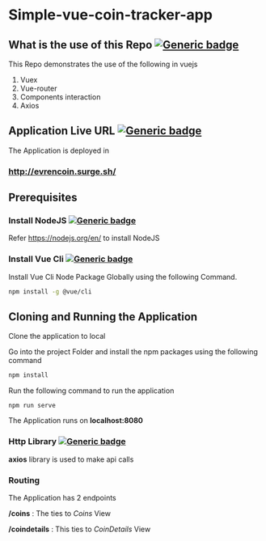 # Simple-vue-coin-tracker-app

## What is the use of this Repo [![Generic badge](https://img.shields.io/badge/What-VueJS-blue.svg)](https://vuejs.org/v2/guide/)

This Repo demonstrates the use of the following in vuejs
1. Vuex
2. Vue-router
3. Components interaction 
4. Axios 

## Application Live URL [![Generic badge](https://img.shields.io/badge/Deployed-Success-green.svg)](http://evrencoin.surge.sh/)

The Application is deployed in
### http://evrencoin.surge.sh/

## Prerequisites

### Install NodeJS [![Generic badge](https://img.shields.io/badge/Prerequisite-NodeJS-blue.svg)](https://nodejs.org/en/)

Refer https://nodejs.org/en/ to install NodeJS

### Install Vue Cli [![Generic badge](https://img.shields.io/badge/Prerequisite-VueCli-blue.svg)](https://cli.vuejs.org/guide/)

Install Vue Cli Node Package Globally using the following Command.

```bash
npm install -g @vue/cli
```
## Cloning and Running the Application

Clone the application to local

Go into the project Folder and install the npm packages using the following command
```bash
npm install
```
Run the following command to run the application
```
npm run serve
```
The Application runs on **localhost:8080** 

### Http Library [![Generic badge](https://img.shields.io/badge/http-axios-blue.svg)](https://www.npmjs.com/package/axios)

**axios** library is used to make api calls

### Routing

The Application has 2 endpoints

**/coins** : The ties to *Coins* View

**/coindetails** : This ties to *CoinDetails* View 